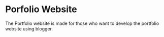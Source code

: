 # Porfolio Website 
 The Portfolio website is made for those who want to develop the portfolio website using blogger.
